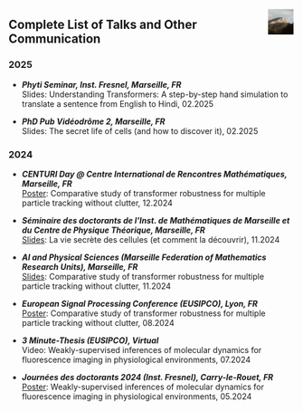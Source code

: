 <link rel="stylesheet" href="styles.css">

[<img align="right" width="45" height="45" src="logo.jpeg">](https://piyushmishra12.github.io/)
## Complete List of Talks and Other Communication

### 2025
* ***Phyti Seminar, Inst. Fresnel, Marseille, FR*** <br>
Slides: Understanding Transformers: A step-by-step hand simulation to translate a sentence from English to Hindi, 02.2025

* ***PhD Pub Vidéodrôme 2, Marseille, FR*** <br>
Slides: The secret life of cells (and how to discover it), 02.2025

### 2024
* ***CENTURI Day @ Centre International de Rencontres Mathématiques, Marseille, FR*** <br>
[Poster](https://piyushmishra12.github.io/talks/assets/Eusipco_poster.pdf): Comparative study of transformer robustness for multiple particle tracking without clutter, 12.2024

* ***Séminaire des doctorants de l'Inst. de Mathématiques de Marseille et du Centre de Physique Théorique, Marseille, FR*** <br>
[Slides](https://piyushmishra12.github.io/talks/assets/la-vie-secrete-des-cellules.pdf): La vie secrète des cellules (et comment la découvrir), 11.2024

* ***AI and Physical Sciences (Marseille Federation of Mathematics Research Units), Marseille, FR*** <br>
[Slides](https://piyushmishra12.github.io/talks/assets/ai_in_physical_sciences.pdf): Comparative study of transformer robustness for multiple particle tracking without clutter, 11.2024

* ***European Signal Processing Conference (EUSIPCO), Lyon, FR*** <br>
[Poster](https://piyushmishra12.github.io/talks/assets/Eusipco_poster.pdf): Comparative study of transformer robustness for multiple particle tracking without clutter, 08.2024

* ***3 Minute-Thesis (EUSIPCO), Virtual*** <br>
Video: Weakly-supervised inferences of molecular dynamics for fluorescence imaging in physiological environments, 07.2024

* ***Journées des doctorants 2024 (Inst. Fresnel), Carry-le-Rouet, FR*** <br>
[Poster](https://piyushmishra12.github.io/talks/assets/Piyush_Mishra_Fresnel_Poster.pdf): Weakly-supervised inferences of molecular dynamics for fluorescence imaging in physiological environments, 05.2024
